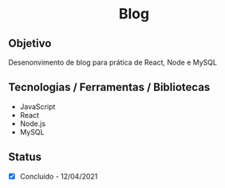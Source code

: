 <h1 align="center">Blog</h1>

## Objetivo
Desenonvimento de blog para prática de React, Node e MySQL

## Tecnologias / Ferramentas / Bibliotecas
- JavaScript
- React
- Node.js
- MySQL

## Status
- [x] Concluído - 12/04/2021
